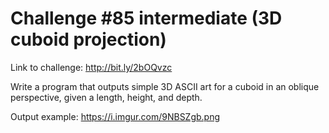# Challenge #85 intermediate (3D cuboid projection)

Link to challenge: http://bit.ly/2bOQvzc

Write a program that outputs simple 3D ASCII art for a
cuboid in an oblique perspective, given a length, height,
and depth.

Output example: https://i.imgur.com/9NBSZgb.png
